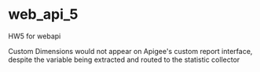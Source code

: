 # web_api_5
HW5 for webapi

Custom Dimensions would not appear
on Apigee's custom report interface, despite
the variable being extracted and routed to the
statistic collector